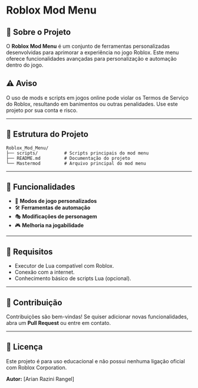 
# Roblox Mod Menu

## 📌 Sobre o Projeto
O **Roblox Mod Menu** é um conjunto de ferramentas personalizadas desenvolvidas para aprimorar a experiência no jogo Roblox. Este menu oferece funcionalidades avançadas para personalização e automação dentro do jogo.

## ⚠️ Aviso
O uso de mods e scripts em jogos online pode violar os Termos de Serviço do Roblox, resultando em banimentos ou outras penalidades. Use este projeto por sua conta e risco.

---

## 📂 Estrutura do Projeto
```
Roblox_Mod_Menu/
├── scripts/          # Scripts principais do mod menu     
├── README.md         # Documentação do projeto
└── Mastermod         # Arquivo principal do mod menu
```

---

## 🚀 Funcionalidades
- 📌 **Modos de jogo personalizados**
- 🛠 **Ferramentas de automação**
- 🎭 **Modificações de personagem**
- 🎮 **Melhoria na jogabilidade**

---


## 📜 Requisitos
- Executor de Lua compatível com Roblox.
- Conexão com a internet.
- Conhecimento básico de scripts Lua (opcional).

---

## 🤝 Contribuição
Contribuições são bem-vindas! Se quiser adicionar novas funcionalidades, abra um **Pull Request** ou entre em contato.

---

## 📜 Licença
Este projeto é para uso educacional e não possui nenhuma ligação oficial com Roblox Corporation.

**Autor:** [Arian Razini Rangel]

